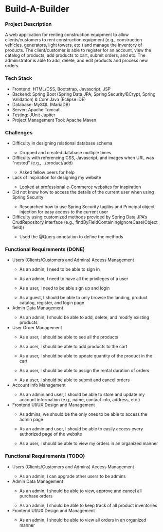 # Build-A-Builder
<h3>Project Description</h3>
<p>A web application for renting construction equipment to allow clients/customers to rent construction equipment (e.g., construction vehicles, generators, light towers, etc.) and manage the inventory of products. The client/customer is able to register for an account, view the catalog of products, add products to cart, submit orders, and etc. The administrator is able to add, delete, and edit products and process new orders.</p>

<h3>Tech Stack</h3>
<ul>
  <li>Frontend: HTML/CSS, Bootstrap, Javascript, JSP</li>
  <li>Backend: Spring Boot (Spring Data JPA, Spring Security/BCrypt, Spring Validation) & Core Java (Eclipse IDE)</li>
  <li>Database: MySQL (MariaDB)</li>
  <li>Server: Apache Tomcat</li>
  <li>Testing: JUnit Jupiter</li>
  <li>Project Management Tool: Apache Maven</li>
</ul>
  
<h3>Challenges</h3>
<ul>
  <li>Difficulty in designing relational database schema</li>
    <ul><li>Dropped and created database multiple times</li></ul>
  <li>Difficulty with referencing CSS, Javascript, and images when URL was “nested” (e.g., ../product/add)</li>
    <ul><li>Asked fellow peers for help</ul></li>
  <li>Lack of inspiration for designing my website</li>
     <ul><li>Looked at professional e-Commerce websites for inspiration</ul></li>
  <li>Did not know how to access the details of the current user when using Spring Security</li>
    <ul><li>Researched how to use Spring Security taglibs and Principal object injection for easy access to the current user</ul></li>
  <li>Difficulty using customized methods provided by Spring Data JPA’s CrudRepository interface (e.g., findByFieldContainingIgnoreCase(Object field))</li>
    <ul><li>Used the @Query annotation to define the methods</ul></li>
</ul>

<h3>Functional Requirements (DONE)</h3>
<ul>
  <li>Users (Clients/Customers and Admins) Access Management</li>
    <ul><li>As an admin, I need to be able to sign in</ul></li>
    <ul><li>As an admin, I need to have all the privileges of a user</ul></li>
    <ul><li>As a user, I need to be able sign up and login</ul></li>
    <ul><li>As a guest, I should be able to only browse the landing, product catalog, register, and login page</ul></li>
  <li>Admin Data Management</li>
    <ul><li>As an admin, I should be able to add, delete, and modify existing products</ul></li>
  <li>User Order Management</li>
    <ul><li>As a user, I should be able to see all the products</ul></li>
    <ul><li>As a user, I should be able to add products to the cart</ul></li>
    <ul><li>As a user, I should be able to update quantity of the product in the cart</ul></li>
    <ul><li>As a user, I should be able to assign the rental duration of orders</ul></li>
    <ul><li>As a user, I should be able to submit and cancel orders</ul></li>
  <li>Account Info Management</li>
    <ul><li>As an admin and user, I should be able to store and update my account information (e.g., name, contact info, address, etc.)</ul></li>
  <li>Frontend UI/UX Design and Management</li>
    <ul><li>As admins, we should be the only ones to be able to access the admin page</ul></li>
    <ul><li>As an admin and user, I should be able to easily access every authorized page of the website</ul></li>
    <ul><li>As a user, I should be able to view my orders in an organized manner</ul></li>
</ul>

<h3>Functional Requirements (TODO)</h3>
<ul>
  <li>Users (Clients/Customers and Admins) Access Management</li>
    <ul><li>As an admin, I can upgrade other users to be admins</ul></li>
  <li>Admin Data Management</li>
    <ul><li>As an admin, I should be able to view, approve and cancel all purchase orders</ul></li>
    <ul><li>As an admin, I should be able to keep track of all product inventories</ul></li>
  <li>Frontend UI/UX Design and Management</li>
    <ul><li>As an admin, I should be able to view all orders in an organized manner</ul></li>
</ul>
